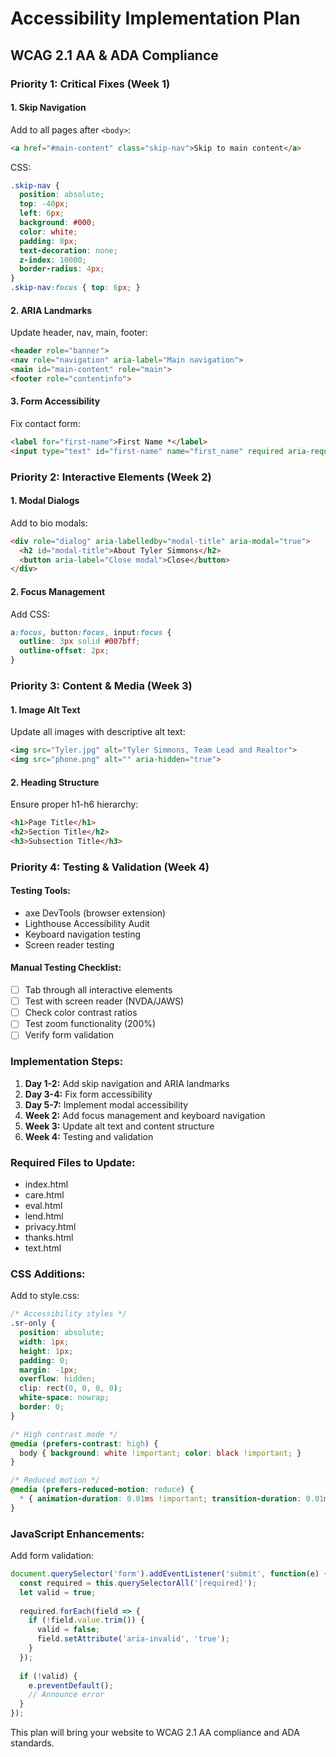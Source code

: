 # Accessibility Implementation Plan
## WCAG 2.1 AA & ADA Compliance

### Priority 1: Critical Fixes (Week 1)

#### 1. Skip Navigation
Add to all pages after `<body>`:
```html
<a href="#main-content" class="skip-nav">Skip to main content</a>
```

CSS:
```css
.skip-nav {
  position: absolute;
  top: -40px;
  left: 6px;
  background: #000;
  color: white;
  padding: 8px;
  text-decoration: none;
  z-index: 10000;
  border-radius: 4px;
}
.skip-nav:focus { top: 6px; }
```

#### 2. ARIA Landmarks
Update header, nav, main, footer:
```html
<header role="banner">
<nav role="navigation" aria-label="Main navigation">
<main id="main-content" role="main">
<footer role="contentinfo">
```

#### 3. Form Accessibility
Fix contact form:
```html
<label for="first-name">First Name *</label>
<input type="text" id="first-name" name="first_name" required aria-required="true">
```

### Priority 2: Interactive Elements (Week 2)

#### 1. Modal Dialogs
Add to bio modals:
```html
<div role="dialog" aria-labelledby="modal-title" aria-modal="true">
  <h2 id="modal-title">About Tyler Simmons</h2>
  <button aria-label="Close modal">Close</button>
</div>
```

#### 2. Focus Management
Add CSS:
```css
a:focus, button:focus, input:focus {
  outline: 3px solid #007bff;
  outline-offset: 2px;
}
```

### Priority 3: Content & Media (Week 3)

#### 1. Image Alt Text
Update all images with descriptive alt text:
```html
<img src="Tyler.jpg" alt="Tyler Simmons, Team Lead and Realtor">
<img src="phone.png" alt="" aria-hidden="true">
```

#### 2. Heading Structure
Ensure proper h1-h6 hierarchy:
```html
<h1>Page Title</h1>
<h2>Section Title</h2>
<h3>Subsection Title</h3>
```

### Priority 4: Testing & Validation (Week 4)

#### Testing Tools:
- axe DevTools (browser extension)
- Lighthouse Accessibility Audit
- Keyboard navigation testing
- Screen reader testing

#### Manual Testing Checklist:
- [ ] Tab through all interactive elements
- [ ] Test with screen reader (NVDA/JAWS)
- [ ] Check color contrast ratios
- [ ] Test zoom functionality (200%)
- [ ] Verify form validation

### Implementation Steps:

1. **Day 1-2:** Add skip navigation and ARIA landmarks
2. **Day 3-4:** Fix form accessibility
3. **Day 5-7:** Implement modal accessibility
4. **Week 2:** Add focus management and keyboard navigation
5. **Week 3:** Update alt text and content structure
6. **Week 4:** Testing and validation

### Required Files to Update:
- index.html
- care.html
- eval.html
- lend.html
- privacy.html
- thanks.html
- text.html

### CSS Additions:
Add to style.css:
```css
/* Accessibility styles */
.sr-only {
  position: absolute;
  width: 1px;
  height: 1px;
  padding: 0;
  margin: -1px;
  overflow: hidden;
  clip: rect(0, 0, 0, 0);
  white-space: nowrap;
  border: 0;
}

/* High contrast mode */
@media (prefers-contrast: high) {
  body { background: white !important; color: black !important; }
}

/* Reduced motion */
@media (prefers-reduced-motion: reduce) {
  * { animation-duration: 0.01ms !important; transition-duration: 0.01ms !important; }
}
```

### JavaScript Enhancements:
Add form validation:
```javascript
document.querySelector('form').addEventListener('submit', function(e) {
  const required = this.querySelectorAll('[required]');
  let valid = true;
  
  required.forEach(field => {
    if (!field.value.trim()) {
      valid = false;
      field.setAttribute('aria-invalid', 'true');
    }
  });
  
  if (!valid) {
    e.preventDefault();
    // Announce error
  }
});
```

This plan will bring your website to WCAG 2.1 AA compliance and ADA standards.
